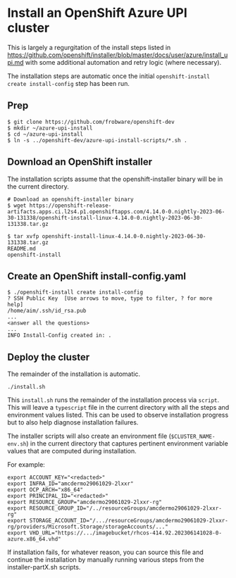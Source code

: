 # Install an OpenShift Azure UPI cluster

This is largely a regurgitation of the install steps listed in
https://github.com/openshift/installer/blob/master/docs/user/azure/install_upi.md
with some additional automation and retry logic (where necessary).

The installation steps are automatic once the initial
`openshift-install create install-config` step has been run.

## Prep

	$ git clone https://github.com/frobware/openshift-dev
	$ mkdir ~/azure-upi-install
	$ cd ~/azure-upi-install
	$ ln -s ../openshift-dev/azure-upi-install-scripts/*.sh .

## Download an OpenShift installer

The installation scripts assume that the openshift-installer binary
will be in the current directory.

	# Download an openshift-installer binary
	$ wget https://openshift-release-artifacts.apps.ci.l2s4.p1.openshiftapps.com/4.14.0-0.nightly-2023-06-30-131338/openshift-install-linux-4.14.0-0.nightly-2023-06-30-131338.tar.gz

	$ tar xvfp openshift-install-linux-4.14.0-0.nightly-2023-06-30-131338.tar.gz
	README.md
	openshift-install

## Create an OpenShift install-config.yaml

	$ ./openshift-install create install-config
	? SSH Public Key  [Use arrows to move, type to filter, ? for more help]
	/home/aim/.ssh/id_rsa.pub
	...
	<answer all the questions>
	...
	INFO Install-Config created in: .

## Deploy the cluster

The remainder of the installation is automatic.

	./install.sh

This `install.sh` runs the remainder of the installation process via
`script`. This will leave a `typescript` file in the current directory
with all the steps and environment values listed. This can be used to
observe installation progress but to also help diagnose installation
failures.

The installer scripts will also create an environment file
(`$CLUSTER_NAME-env.sh`) in the current directory that captures
pertinent environment variable values that are computed during
installation.

For example:

	export ACCOUNT_KEY="<redacted>"
	export INFRA_ID="amcdermo29061029-2lxxr"
	export OCP_ARCH="x86_64"
	export PRINCIPAL_ID="<redacted>"
	export RESOURCE_GROUP="amcdermo29061029-2lxxr-rg"
	export RESOURCE_GROUP_ID="/../resourceGroups/amcdermo29061029-2lxxr-rg"
	export STORAGE_ACCOUNT_ID="/.../resourceGroups/amcdermo29061029-2lxxr-rg/providers/Microsoft.Storage/storageAccounts/..."
	export VHD_URL="https://.../imagebucket/rhcos-414.92.202306141028-0-azure.x86_64.vhd"

If installation fails, for whatever reason, you can source this file
and continue the installation by manually running various steps from
the installer-partX.sh scripts.
